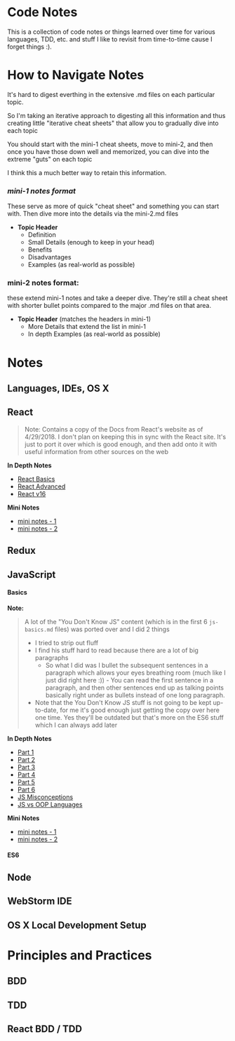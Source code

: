 # Code Notes

This is a collection of code notes or things learned over time for various languages, TDD, etc. and stuff I like to revisit from time-to-time cause I forget things :).

# How to Navigate Notes
It's hard to digest everthing in the extensive .md files on each particular topic.

So I'm taking an iterative approach to digesting all this information and thus creating little "iterative cheat sheets" that allow you to gradually dive into each topic

You should start with the mini-1 cheat sheets, move to mini-2, and then once you have those down well and memorized, you can dive into the extreme "guts" on each topic

I think this a much better way to retain this information.

### *mini-1 notes format*
These serve as more of quick "cheat sheet" and something you can start with.  Then dive more into the details via the mini-2.md files

- **Topic Header**
    - Definition
    - Small Details (enough to keep in your head)
    - Benefits
    - Disadvantages
    - Examples (as real-world as possible)

### mini-2 notes format:
these extend mini-1 notes and take a deeper dive.  They're still a cheat sheet with shorter bullet points compared to the major .md files on that area.

- **Topic Header** (matches the headers in mini-1)
    - More Details that extend the list in mini-1
    - In depth Examples (as real-world as possible)

# Notes

## Languages, IDEs, OS X

## **React**
 >  Note: Contains a copy of the Docs from React's website as of 4/29/2018.  I don't plan on keeping this in sync with the React site.  It's just to port it over which is good enough, and then add onto it with useful information from other sources on the web

**In Depth Notes**
- [React Basics](React/react-basics.md)
- [React Advanced](React/react-advanced.md)
- [React v16](React/react-v16.md)

**Mini Notes**
- [mini notes - 1](React/react-notes-mini-1.md)
- [mini notes - 2](React/react-notes-mini-2.md)

## **Redux**
## **JavaScript**
#### **Basics**
**Note:**
> A lot of the "You Don't Know JS" content (which is in the first 6 `js-basics.md` files) was ported over and I did 2 things
> - I tried to strip out fluff
> - I find his stuff hard to read because there are a lot of big paragraphs
>    - So what I did was I bullet the subsequent sentences in a paragraph which allows your eyes breathing room (much like I just did right here :))
    - You can read the first sentence in a paragraph, and then other sentences end up as talking points basically right under as bullets instead of one long paragraph.
> - Note that the You Don't Know JS stuff is not going to be kept up-to-date, for me it's good enough just getting the copy over here one time.  Yes they'll be outdated but that's more on the ES6 stuff which I can always add later

**In Depth Notes**
- [Part 1](JavaScript/js-basics-notes.md)
- [Part 2](JavaScript/js-basics-notes-2.md)
- [Part 3](JavaScript/js-basics-notes-3.md)
- [Part 4](JavaScript/js-basics-notes-4.md)
- [Part 5](JavaScript/js-basics-notes-5.md)
- [Part 6](JavaScript/js-basics-notes-6.md)
- [JS Misconceptions](JavaScript/js-misconceptions.md)
- [JS vs OOP Languages](JavaScript/js-misconceptions.md)

**Mini Notes**
- [mini notes - 1](JavaScript/js-notes-mini-1.md)
- [mini notes - 2](JavaScript/js-notes-mini-2.md)

#### **ES6**
## **Node**
## **WebStorm IDE**
## **OS X Local Development Setup**

# Principles and Practices
## **BDD**
## **TDD**
## **React BDD / TDD**